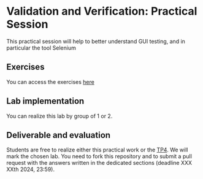 # Validation and Verification: Practical Session

This practical session will help to better understand GUI testing, and in particular the tool Selenium

## Exercises

You can access the exercises [here](sujet.md)

## Lab implementation

You can realize this lab by group of 1 or 2. 

## Deliverable and evaluation

Students are free to realize either this practical work or the [TP4](https://github.com/selabs-ur1/VV-ISTIC-TP4). We will mark the chosen lab. You need to fork this repository and to submit a pull request with the answers written in the dedicated sections (deadline XXX XXth 2024, 23:59).
